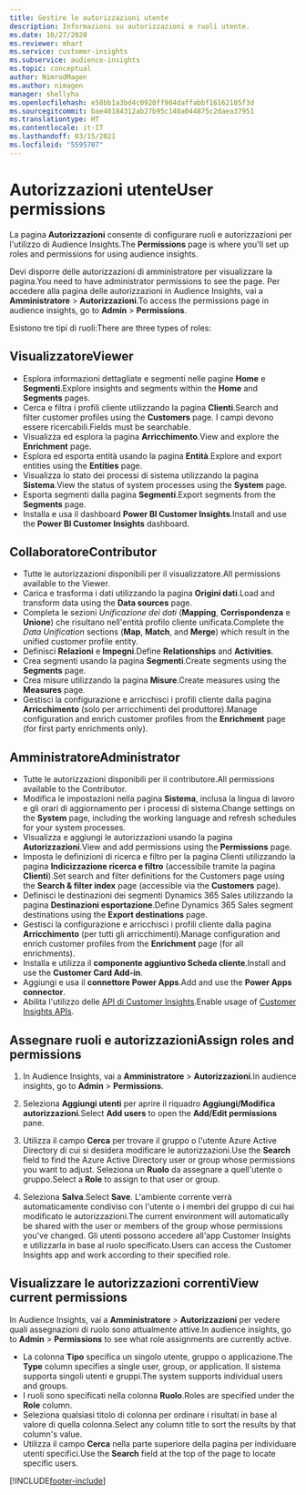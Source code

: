 ```yaml
---
title: Gestire le autorizzazioni utente
description: Informazioni su autorizzazioni e ruoli utente.
ms.date: 10/27/2020
ms.reviewer: mhart
ms.service: customer-insights
ms.subservice: audience-insights
ms.topic: conceptual
author: NimrodMagen
ms.author: nimagen
manager: shellyha
ms.openlocfilehash: e58bb1a3bd4c0920ff984daffabbf16162185f3d
ms.sourcegitcommit: bae40184312ab27b95c140a044875c2daea37951
ms.translationtype: HT
ms.contentlocale: it-IT
ms.lasthandoff: 03/15/2021
ms.locfileid: "5595707"
---
```

# <a name="user-permissions"></a><span data-ttu-id="71425-103">Autorizzazioni utente</span><span class="sxs-lookup"><span data-stu-id="71425-103">User permissions</span></span>

<span data-ttu-id="71425-104">La pagina **Autorizzazioni** consente di configurare ruoli e autorizzazioni per l'utilizzo di Audience Insights.</span><span class="sxs-lookup"><span data-stu-id="71425-104">The **Permissions** page is where you'll set up roles and permissions for using audience insights.</span></span>

<span data-ttu-id="71425-105">Devi disporre delle autorizzazioni di amministratore per visualizzare la pagina.</span><span class="sxs-lookup"><span data-stu-id="71425-105">You need to have administrator permissions to see the page.</span></span> <span data-ttu-id="71425-106">Per accedere alla pagina delle autorizzazioni in Audience Insights, vai a **Amministratore** > **Autorizzazioni**.</span><span class="sxs-lookup"><span data-stu-id="71425-106">To access the permissions page in audience insights, go to **Admin** > **Permissions**.</span></span>

<span data-ttu-id="71425-107">Esistono tre tipi di ruoli:</span><span class="sxs-lookup"><span data-stu-id="71425-107">There are three types of roles:</span></span>

## <a name="viewer"></a><span data-ttu-id="71425-108">Visualizzatore</span><span class="sxs-lookup"><span data-stu-id="71425-108">Viewer</span></span>

- <span data-ttu-id="71425-109">Esplora informazioni dettagliate e segmenti nelle pagine **Home** e **Segmenti**.</span><span class="sxs-lookup"><span data-stu-id="71425-109">Explore insights and segments within the **Home** and **Segments** pages.</span></span>
- <span data-ttu-id="71425-110">Cerca e filtra i profili cliente utilizzando la pagina **Clienti**.</span><span class="sxs-lookup"><span data-stu-id="71425-110">Search and filter customer profiles using the **Customers** page.</span></span> <span data-ttu-id="71425-111">I campi devono essere ricercabili.</span><span class="sxs-lookup"><span data-stu-id="71425-111">Fields must be searchable.</span></span>
- <span data-ttu-id="71425-112">Visualizza ed esplora la pagina **Arricchimento**.</span><span class="sxs-lookup"><span data-stu-id="71425-112">View and explore the **Enrichment** page.</span></span>
- <span data-ttu-id="71425-113">Esplora ed esporta entità usando la pagina **Entità**.</span><span class="sxs-lookup"><span data-stu-id="71425-113">Explore and export entities using the **Entities** page.</span></span>
- <span data-ttu-id="71425-114">Visualizza lo stato dei processi di sistema utilizzando la pagina **Sistema**.</span><span class="sxs-lookup"><span data-stu-id="71425-114">View the status of system processes  using the **System** page.</span></span>
- <span data-ttu-id="71425-115">Esporta segmenti dalla pagina **Segmenti**.</span><span class="sxs-lookup"><span data-stu-id="71425-115">Export segments from the **Segments** page.</span></span>
- <span data-ttu-id="71425-116">Installa e usa il dashboard **Power BI Customer Insights**.</span><span class="sxs-lookup"><span data-stu-id="71425-116">Install and use the **Power BI Customer Insights** dashboard.</span></span>

## <a name="contributor"></a><span data-ttu-id="71425-117">Collaboratore</span><span class="sxs-lookup"><span data-stu-id="71425-117">Contributor</span></span>

- <span data-ttu-id="71425-118">Tutte le autorizzazioni disponibili per il visualizzatore.</span><span class="sxs-lookup"><span data-stu-id="71425-118">All permissions available to the Viewer.</span></span>
- <span data-ttu-id="71425-119">Carica e trasforma i dati utilizzando la pagina **Origini dati**.</span><span class="sxs-lookup"><span data-stu-id="71425-119">Load and transform data using the **Data sources** page.</span></span>
- <span data-ttu-id="71425-120">Completa le sezioni *Unificazione dei dati* (**Mapping**, **Corrispondenza** e **Unione**) che risultano nell'entità profilo cliente unificata.</span><span class="sxs-lookup"><span data-stu-id="71425-120">Complete the *Data Unification* sections (**Map**, **Match**, and **Merge**) which result in the unified customer profile entity.</span></span>
- <span data-ttu-id="71425-121">Definisci **Relazioni** e **Impegni**.</span><span class="sxs-lookup"><span data-stu-id="71425-121">Define **Relationships** and **Activities**.</span></span>
- <span data-ttu-id="71425-122">Crea segmenti usando la pagina **Segmenti**.</span><span class="sxs-lookup"><span data-stu-id="71425-122">Create segments using the **Segments** page.</span></span>
- <span data-ttu-id="71425-123">Crea misure utilizzando la pagina **Misure**.</span><span class="sxs-lookup"><span data-stu-id="71425-123">Create measures using the **Measures** page.</span></span>
- <span data-ttu-id="71425-124">Gestisci la configurazione e arricchisci i profili cliente dalla pagina **Arricchimento** (solo per arricchimenti del produttore).</span><span class="sxs-lookup"><span data-stu-id="71425-124">Manage configuration and enrich customer profiles from the **Enrichment** page (for first party enrichments only).</span></span>

## <a name="administrator"></a><span data-ttu-id="71425-125">Amministratore</span><span class="sxs-lookup"><span data-stu-id="71425-125">Administrator</span></span>

- <span data-ttu-id="71425-126">Tutte le autorizzazioni disponibili per il contributore.</span><span class="sxs-lookup"><span data-stu-id="71425-126">All permissions available to the Contributor.</span></span>
- <span data-ttu-id="71425-127">Modifica le impostazioni nella pagina **Sistema**, inclusa la lingua di lavoro e gli orari di aggiornamento per i processi di sistema.</span><span class="sxs-lookup"><span data-stu-id="71425-127">Change settings on the **System** page, including the working language and refresh schedules for your system processes.</span></span>
- <span data-ttu-id="71425-128">Visualizza e aggiungi le autorizzazioni usando la pagina **Autorizzazioni**.</span><span class="sxs-lookup"><span data-stu-id="71425-128">View and add permissions using the **Permissions** page.</span></span>
- <span data-ttu-id="71425-129">Imposta le definizioni di ricerca e filtro per la pagina Clienti utilizzando la pagina **Indicizzazione ricerca e filtro** (accessibile tramite la pagina **Clienti**).</span><span class="sxs-lookup"><span data-stu-id="71425-129">Set search and filter definitions for the Customers page using the **Search & filter index** page (accessible via the **Customers** page).</span></span>
- <span data-ttu-id="71425-130">Definisci le destinazioni dei segmenti Dynamics 365 Sales utilizzando la pagina **Destinazioni esportazione**.</span><span class="sxs-lookup"><span data-stu-id="71425-130">Define Dynamics 365 Sales segment destinations using the **Export destinations** page.</span></span>
- <span data-ttu-id="71425-131">Gestisci la configurazione e arricchisci i profili cliente dalla pagina **Arricchimento** (per tutti gli arricchimenti).</span><span class="sxs-lookup"><span data-stu-id="71425-131">Manage configuration and enrich customer profiles from the **Enrichment** page (for all enrichments).</span></span>
- <span data-ttu-id="71425-132">Installa e utilizza il **componente aggiuntivo Scheda cliente**.</span><span class="sxs-lookup"><span data-stu-id="71425-132">Install and use the **Customer Card Add-in**.</span></span>
- <span data-ttu-id="71425-133">Aggiungi e usa il **connettore Power Apps**.</span><span class="sxs-lookup"><span data-stu-id="71425-133">Add and use the **Power Apps connector**.</span></span>
- <span data-ttu-id="71425-134">Abilita l'utilizzo delle [API di Customer Insights](apis.md).</span><span class="sxs-lookup"><span data-stu-id="71425-134">Enable usage of [Customer Insights APIs](apis.md).</span></span>

## <a name="assign-roles-and-permissions"></a><span data-ttu-id="71425-135">Assegnare ruoli e autorizzazioni</span><span class="sxs-lookup"><span data-stu-id="71425-135">Assign roles and permissions</span></span>

1. <span data-ttu-id="71425-136">In Audience Insights, vai a **Amministratore** > **Autorizzazioni**.</span><span class="sxs-lookup"><span data-stu-id="71425-136">In audience insights, go to **Admin** > **Permissions**.</span></span>

1. <span data-ttu-id="71425-137">Seleziona **Aggiungi utenti** per aprire il riquadro **Aggiungi/Modifica autorizzazioni**.</span><span class="sxs-lookup"><span data-stu-id="71425-137">Select **Add users** to open the **Add/Edit permissions** pane.</span></span>

1. <span data-ttu-id="71425-138">Utilizza il campo **Cerca** per trovare il gruppo o l'utente Azure Active Directory di cui si desidera modificare le autorizzazioni.</span><span class="sxs-lookup"><span data-stu-id="71425-138">Use the **Search** field to find the Azure Active Directory user or group whose permissions you want to adjust.</span></span> <span data-ttu-id="71425-139">Seleziona un **Ruolo** da assegnare a quell'utente o gruppo.</span><span class="sxs-lookup"><span data-stu-id="71425-139">Select a **Role** to assign to that user or group.</span></span>

1. <span data-ttu-id="71425-140">Seleziona **Salva**.</span><span class="sxs-lookup"><span data-stu-id="71425-140">Select **Save**.</span></span> <span data-ttu-id="71425-141">L'ambiente corrente verrà automaticamente condiviso con l'utente o i membri del gruppo di cui hai modificato le autorizzazioni.</span><span class="sxs-lookup"><span data-stu-id="71425-141">The current environment will automatically be shared with the user or members of the group whose permissions you've changed.</span></span> <span data-ttu-id="71425-142">Gli utenti possono accedere all'app Customer Insights e utilizzarla in base al ruolo specificato.</span><span class="sxs-lookup"><span data-stu-id="71425-142">Users can access the Customer Insights app and work according to their specified role.</span></span>

## <a name="view-current-permissions"></a><span data-ttu-id="71425-143">Visualizzare le autorizzazioni correnti</span><span class="sxs-lookup"><span data-stu-id="71425-143">View current permissions</span></span>

<span data-ttu-id="71425-144">In Audience Insights, vai a **Amministratore** > **Autorizzazioni** per vedere quali assegnazioni di ruolo sono attualmente attive.</span><span class="sxs-lookup"><span data-stu-id="71425-144">In audience insights, go to **Admin** > **Permissions** to see what role assignments are currently active.</span></span>

- <span data-ttu-id="71425-145">La colonna **Tipo** specifica un singolo utente, gruppo o applicazione.</span><span class="sxs-lookup"><span data-stu-id="71425-145">The **Type** column specifies a single user, group, or application.</span></span> <span data-ttu-id="71425-146">Il sistema supporta singoli utenti e gruppi.</span><span class="sxs-lookup"><span data-stu-id="71425-146">The system supports individual users and groups.</span></span>
- <span data-ttu-id="71425-147">I ruoli sono specificati nella colonna **Ruolo**.</span><span class="sxs-lookup"><span data-stu-id="71425-147">Roles are specified under the **Role** column.</span></span>
- <span data-ttu-id="71425-148">Seleziona qualsiasi titolo di colonna per ordinare i risultati in base al valore di quella colonna.</span><span class="sxs-lookup"><span data-stu-id="71425-148">Select any column title to sort the results by that column's value.</span></span>
- <span data-ttu-id="71425-149">Utilizza il campo **Cerca** nella parte superiore della pagina per individuare utenti specifici.</span><span class="sxs-lookup"><span data-stu-id="71425-149">Use the **Search** field at the top of the page to locate specific users.</span></span>


[!INCLUDE[footer-include](../includes/footer-banner.md)]